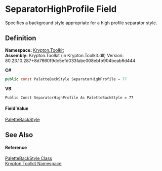 # SeparatorHighProfile Field


Specifies a background style appropriate for a high profile separator style.



## Definition
**Namespace:** <a href="79d2eac2-21f4-54ff-7552-b20c33c30600.md">Krypton.Toolkit</a>  
**Assembly:** Krypton.Toolkit (in Krypton.Toolkit.dll) Version: 80.23.10.287+8d7660f9dc5efd033fabe008ebfb904beab6d444

**C#**
``` C#
public const PaletteBackStyle SeparatorHighProfile = 77
```
**VB**
``` VB
Public Const SeparatorHighProfile As PaletteBackStyle = 77
```



#### Field Value
<a href="c97e1038-2648-15dd-eb6c-99b5855419c6.md">PaletteBackStyle</a>

## See Also


#### Reference
<a href="c97e1038-2648-15dd-eb6c-99b5855419c6.md">PaletteBackStyle Class</a>  
<a href="79d2eac2-21f4-54ff-7552-b20c33c30600.md">Krypton.Toolkit Namespace</a>  
